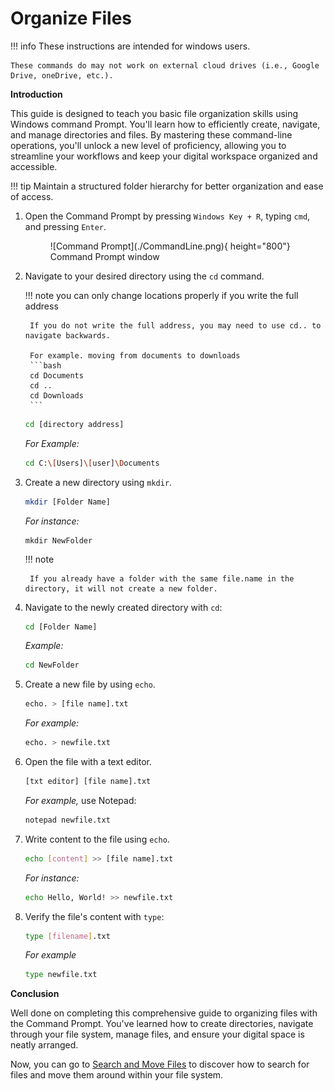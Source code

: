 # Organize Files

!!! info
    These instructions are intended for windows users.

    These commands do may not work on external cloud drives (i.e., Google Drive, oneDrive, etc.).

<b> Introduction</b>
 
This guide is designed to teach you basic file organization skills using Windows command Prompt.
You'll learn how to efficiently create, navigate, and manage directories and files. By mastering these 
command-line operations, you'll unlock a new level of proficiency, allowing you to 
streamline your workflows and keep your digital workspace organized and accessible.

!!! tip
    Maintain a structured folder hierarchy for better organization and ease of access.

1. Open the Command Prompt by pressing `Windows Key + R`, typing `cmd`, and pressing
`Enter`.

    <figure markdown="span">
    ![Command Prompt](./CommandLine.png){ height="800"}
    <figcaption>Command Prompt window</figcaption>
    </figure>



2. Navigate to your desired directory using the `cd` command. 

    !!! note
        you can only change locations properly if you write the full address

        If you do not write the full address, you may need to use cd.. to navigate backwards.

        For example. moving from documents to downloads
        ```bash
        cd Documents
        cd ..
        cd Downloads
        ``` 

    ```bash
    cd [directory address]
    ```

    <i> For Example: </i>
    ```bash
    cd C:\[Users]\[user]\Documents
    ```


3. Create a new directory using `mkdir`. 

    ```bash
    mkdir [Folder Name]
    ```

    <i> For instance: </i>
    ```
    mkdir NewFolder
    ```

    !!! note

        If you already have a folder with the same file.name in the directory, it will not create a new folder.


4. Navigate to the newly created directory with `cd`:
    ```bash
    cd [Folder Name]
    ```

    <i> Example: </i>
    ```bash
    cd NewFolder
    ```

5. Create a new file by using `echo`. 
    ```bash
    echo. > [file name].txt
    ```

    <i> For example: </i>
    ```bash
    echo. > newfile.txt
    ```

6. Open the file with a text editor.
    ```bash
    [txt editor] [file name].txt
    ``` 

    <i> For example, </i> use Notepad: 

    ```bash
    notepad newfile.txt
    ```

7. Write content to the file using `echo`. 
    ```bash
    echo [content] >> [file name].txt
    ```

    <i> For instance: </i>
    ```bash
    echo Hello, World! >> newfile.txt
    ```

8. Verify the file's content with `type`:

    ```bash
    type [filename].txt
    ```
    <i> For example </i>
    ```bash
    type newfile.txt
    ```




<b>Conclusion</b>

Well done on completing this comprehensive guide to organizing files with the 
Command Prompt. You've learned how to create directories, navigate through your 
file system, manage files, and ensure your digital space is neatly arranged. 

Now, you can go to [Search and Move Files](SearchMove.md) to discover how to search for files and move them around within your file system.
